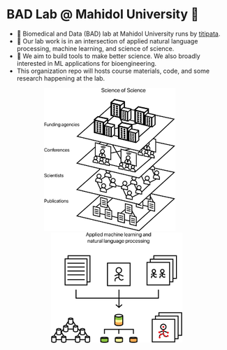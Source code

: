 # BAD Lab @ Mahidol University 👋

- 💫 Biomedical and Data (BAD) lab at Mahidol University runs by [titipata](https://github.com/titipata).
- 🍙 Our lab work is in an intersection of applied natural language processing, machine learning, and science of science.
- 🧠 We aim to build tools to make better science. We also broadly interested in ML applications for bioengineering.
- This organization repo will hosts course materials, code, and some research happening at the lab.

<p align="center">
  <img src="sos-light.png" width="300">
  &nbsp; &nbsp; &nbsp; &nbsp;
  <img src="applied-ml-nlp-light.png" width="300">
</p>
